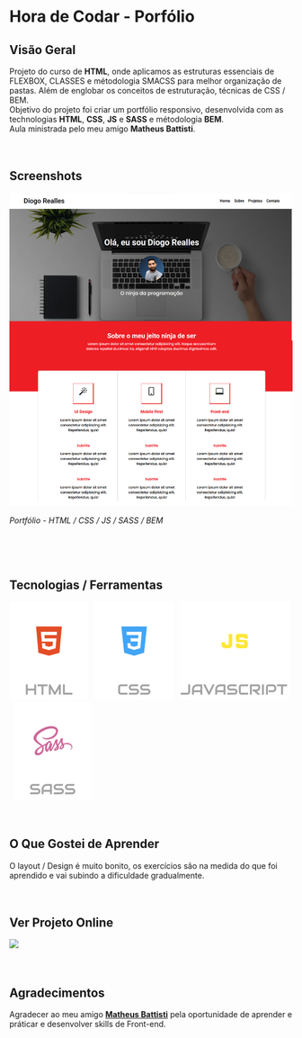 # <b>Hora de Codar - Porfólio</b>

## <b>Visão Geral</b>
Projeto do curso de <b>HTML</b>, onde aplicamos as estruturas essenciais de FLEXBOX, CLASSES e métodologia SMACSS para melhor organização de pastas. Além de englobar os conceitos de estruturação, técnicas de CSS / BEM.<br>
Objetivo do projeto foi criar um portfólio responsivo, desenvolvida com as technologias <b>HTML</b>, <b>CSS</b>, <b>JS</b> e <b>SASS</b>  e métodologia <b>BEM</b>.<br>
Aula ministrada pelo meu amigo <b>Matheus Battisti</b>.
<br><br><br>


## <b>Screenshots</b>
![Screenshots](./img/screenshot-01.png)
<p>

_Portfólio - HTML / CSS / JS / SASS / BEM_</p>
<br><br><br>


## <b>Tecnologias / Ferramentas</b>
![SASS](https://raw.githubusercontent.com/DiogoRealles/diogorealles/develop/img/html.svg) &nbsp;
![SASS](https://raw.githubusercontent.com/DiogoRealles/diogorealles/develop/img/css.svg) &nbsp;
![SASS](https://raw.githubusercontent.com/DiogoRealles/diogorealles/develop/img/js.svg) &nbsp;
![SASS](https://raw.githubusercontent.com/DiogoRealles/diogorealles/develop/img/sass.svg) &nbsp;
<br><br><br>


## <b>O Que Gostei de Aprender</b>
O layout / Design é muito bonito, os exercícios são na medida do que foi aprendido e vai subindo a dificuldade gradualmente.
<br><br><br>


## <b>Ver Projeto Online</b>
<a href="https://www.realles.tk/projects/hora-de-codar/project04/" target="_blank"><img src="https://img.shields.io/badge/Site-Projeto 04-black?style=for-the-badge&logo=html5&logoColor=white"></a> &nbsp;
<br><br><br>


## <b>Agradecimentos</b>
Agradecer ao meu amigo <b>[Matheus Battisti](https://www.rocketseat.com.br/)</b> pela oportunidade de aprender e práticar e desenvolver skills de Front-end.
<br><br><br>
